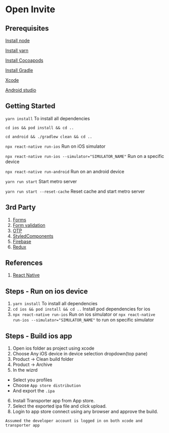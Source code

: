 # Open Invite

## Prerequisites

[Install node](https://nodejs.org/en/download/)

[Install yarn](https://classic.yarnpkg.com/en/)

[Install Cocoapods](https://guides.cocoapods.org/using/getting-started.html)

[Install Gradle](https://gradle.org/)

[Xcode](https://developer.apple.com/xcode/)

[Android studio](https://developer.android.com/studio)


## Getting Started

`yarn install` To install all dependencies

`cd ios && pod install && cd ..`

`cd android && ./gradlew clean && cd ..`

`npx react-native run-ios` Run on iOS simulator

`npx react-native run-ios --simulator="SIMULATOR_NAME"` Run on a specific device

`npx react-native run-android` Run on an android device

`yarn run start` Start metro server

`yarn run start --reset-cache` Reset cache and start metro server


## 3rd Party

1. [Forms](https://jaredpalmer.com/formik/)
2. [Form validation](https://www.npmjs.com/package/yup)
3. [OTP](https://www.npmjs.com/package/@twotalltotems/react-native-otp-input)
4. [StyledComponents](https://styled-components.com/)
5. [Firebase](https://rnfirebase.io/)
6. [Redux](https://redux.js.org/)

## References
1. [React Native](https://reactnative.dev/docs/getting-started)

## Steps - Run on ios device

1. `yarn install` To install all dependencies
2. `cd ios && pod install && cd ..` Install pod dependencies for ios
3. `npx react-native run-ios` Run on ios simulator or `npx react-native run-ios --simulator="SIMULATOR_NAME"` to run on specific simulator

## Steps - Build ios app 

1. Open ios folder as project using xcode
2. Choose Any iOS device in device selection dropdown(top pane)
3. Product -> Clean build folder
4. Product -> Archive
5. In the wizrd 
  * Select you profiles
  * Choose `App store distribution`
  * And export the `.ipa`
6. Install Transporter app from App store.
7. Select the exported ipa file and click upload.
8. Login to app store connect using any browser and approve the build.

`Assumed the developer account is logged in on both xcode and transporter app`
